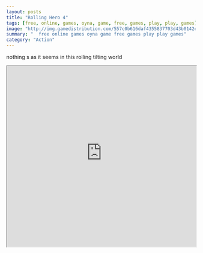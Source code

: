 ```yaml
---
layout: posts
title: "Rolling Hero 4"
tags: [free, online, games, oyna, game, free, games, play, play, games]
image: "http://img.gamedistribution.com/557c0b616daf4355837703d43b0142ea.jpg"
summary: "  free online games oyna game free games play play games"
category: "Action"
---
```


nothing s as it seems in this rolling tilting world

<iframe width="100%" height="480px;" src="http://flash.gamedistribution.com?game=557c0b616daf4355837703d43b0142ea"></iframe>